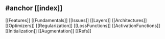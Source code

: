 #anchor 
[[index]]
---
[[Features]]
[[Fundamentals]]
[[Issues]]
[[Layers]]
[[Architectures]]
[[Optimizers]]
[[Regularization]]
[[LossFunctions]]
[[ActivationFunctions]]
[[Initialization]]
[[Augmentation]]
[[Refs]]